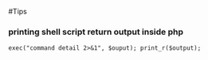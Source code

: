 #Tips
### printing shell script return output inside php 
`exec("command detail 2>&1", $ouput);
print_r($output);`
